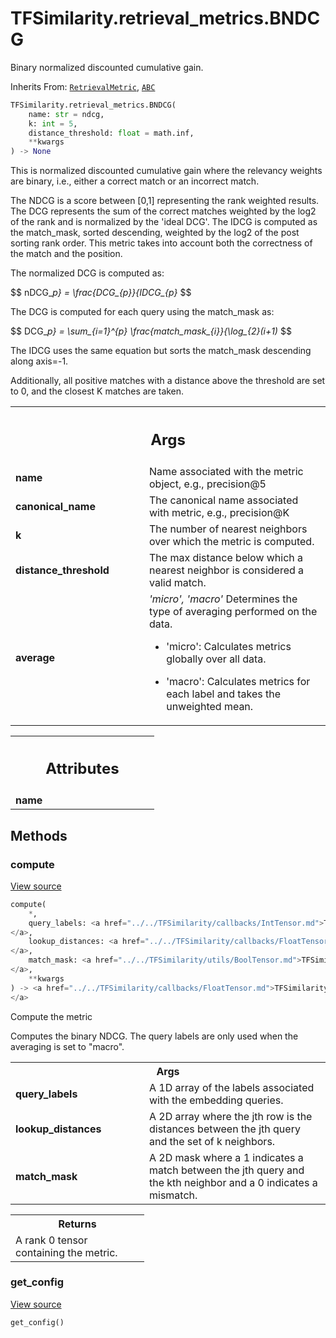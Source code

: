 # TFSimilarity.retrieval_metrics.BNDCG





Binary normalized discounted cumulative gain.

Inherits From: [`RetrievalMetric`](../../TFSimilarity/indexer/RetrievalMetric.md), [`ABC`](../../TFSimilarity/distances/ABC.md)

```python
TFSimilarity.retrieval_metrics.BNDCG(
    name: str = ndcg,
    k: int = 5,
    distance_threshold: float = math.inf,
    **kwargs
) -> None
```



<!-- Placeholder for "Used in" -->

This is normalized discounted cumulative gain where the relevancy weights
are binary, i.e., either a correct match or an incorrect match.

The NDCG is a score between [0,1] representing the rank weighted results.
The DCG represents the sum of the correct matches weighted by the log2 of
the rank and is normalized by the 'ideal DCG'. The IDCG is computed as the
match_mask, sorted descending, weighted by the log2 of the post sorting rank
order. This metric takes into account both the correctness of the match and
the position.

The normalized DCG is computed as:

$$
nDCG_<i>p} = \frac{DCG_{p}}{IDCG_{p}</i>
$$

The DCG is computed for each query using the match_mask as:

$$
DCG_<i>p} = \sum_{i=1}^{p} \frac{match_mask_{i}}{\log_{2}(i+1)</i>
$$

The IDCG uses the same equation but sorts the match_mask descending
along axis=-1.

Additionally, all positive matches with a distance above the threshold are
set to 0, and the closest K matches are taken.

<!-- Tabular view -->
 <table class="responsive fixed orange">
<colgroup><col width="214px"><col></colgroup>
<tr><th colspan="2"><h2 class="add-link">Args</h2></th></tr>

<tr>
<td>
<b>name</b>
</td>
<td>
Name associated with the metric object, e.g., precision@5
</td>
</tr><tr>
<td>
<b>canonical_name</b>
</td>
<td>
The canonical name associated with metric,
e.g., precision@K
</td>
</tr><tr>
<td>
<b>k</b>
</td>
<td>
The number of nearest neighbors over which the metric is computed.
</td>
</tr><tr>
<td>
<b>distance_threshold</b>
</td>
<td>
The max distance below which a nearest neighbor is
considered a valid match.
</td>
</tr><tr>
<td>
<b>average</b>
</td>
<td>
<i>'micro', 'macro'</i> Determines the type of averaging performed
on the data.

* 'micro': Calculates metrics globally over all data.

* 'macro': Calculates metrics for each label and takes the unweighted
           mean.
</td>
</tr>
</table>





<!-- Tabular view -->
 <table class="responsive fixed orange">
<colgroup><col width="214px"><col></colgroup>
<tr><th colspan="2"><h2 class="add-link">Attributes</h2></th></tr>

<tr>
<td>
<b>name</b>
</td>
<td>

</td>
</tr>
</table>



## Methods

<h3 id="compute">compute</h3>

<a target="_blank" class="external" href="https://github.com/tensorflow/similarity/blob/main/tensorflow_similarity/retrieval_metrics/bndcg.py#L87-L160">View source</a>

```python
compute(
    *,
    query_labels: <a href="../../TFSimilarity/callbacks/IntTensor.md">TFSimilarity.callbacks.IntTensor```
</a>,
    lookup_distances: <a href="../../TFSimilarity/callbacks/FloatTensor.md">TFSimilarity.callbacks.FloatTensor```
</a>,
    match_mask: <a href="../../TFSimilarity/utils/BoolTensor.md">TFSimilarity.utils.BoolTensor```
</a>,
    **kwargs
) -> <a href="../../TFSimilarity/callbacks/FloatTensor.md">TFSimilarity.callbacks.FloatTensor```
</a>
```


Compute the metric

Computes the binary NDCG. The query labels are only used when the
averaging is set to "macro".

<!-- Tabular view -->
 <table class="responsive fixed orange">
<colgroup><col width="214px"><col></colgroup>
<tr><th colspan="2">Args</th></tr>

<tr>
<td>
<b>query_labels</b>
</td>
<td>
A 1D array of the labels associated with the
embedding queries.
</td>
</tr><tr>
<td>
<b>lookup_distances</b>
</td>
<td>
A 2D array where the jth row is the distances
between the jth query and the set of k neighbors.
</td>
</tr><tr>
<td>
<b>match_mask</b>
</td>
<td>
A 2D mask where a 1 indicates a match between the
jth query and the kth neighbor and a 0 indicates a mismatch.
</td>
</tr>
</table>



<!-- Tabular view -->
 <table class="responsive fixed orange">
<colgroup><col width="214px"><col></colgroup>
<tr><th colspan="2">Returns</th></tr>
<tr class="alt">
<td colspan="2">
A rank 0 tensor containing the metric.
</td>
</tr>

</table>



<h3 id="get_config">get_config</h3>

<a target="_blank" class="external" href="https://github.com/tensorflow/similarity/blob/main/tensorflow_similarity/retrieval_metrics/retrieval_metric.py#L79-L85">View source</a>

```python
get_config()
```







